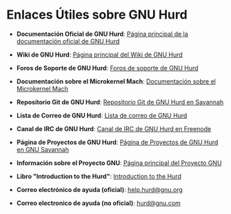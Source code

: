 # Enlaces Útiles sobre GNU Hurd

- **Documentación Oficial de GNU Hurd**: [Página principal de la documentación oficial de GNU Hurd](https://www.gnu.org/software/hurd/documentation.html)

- **Wiki de GNU Hurd**: [Página principal del Wiki de GNU Hurd](https://www.gnu.org/software/hurd/community/gsoc/project_ideas.html)

- **Foros de Soporte de GNU Hurd**: [Foros de soporte de GNU Hurd](https://forum.hurdfr.org/)

- **Documentación sobre el Microkernel Mach**: [Documentación sobre el Microkernel Mach](https://www.gnu.org/software/hurd/documentation/mach-docs.html)

- **Repositorio Git de GNU Hurd**: [Repositorio Git de GNU Hurd en Savannah](https://git.savannah.gnu.org/cgit/hurd/hurd.git/)

- **Lista de Correo de GNU Hurd**: [Lista de correo de GNU Hurd](https://lists.gnu.org/mailman/listinfo/bug-hurd)

- **Canal de IRC de GNU Hurd**: [Canal de IRC de GNU Hurd en Freenode](https://webchat.freenode.net/?channels=#hurd)

- **Página de Proyectos de GNU Hurd**: [Página de Proyectos de GNU Hurd en GNU Savannah](https://savannah.gnu.org/projects/hurd/)

- **Información sobre el Proyecto GNU**: [Página principal del Proyecto GNU](https://www.gnu.org/)

- **Libro "Introduction to the Hurd"**: [Introduction to the Hurd](https://www.gnu.org/software/hurd/documentation/books.html)

- **Correo electrónico de ayuda (oficial)**:
help.hurd@gnu.org

- **Correo electronico de ayuda (no oficial)**:
hurd@gnu.com